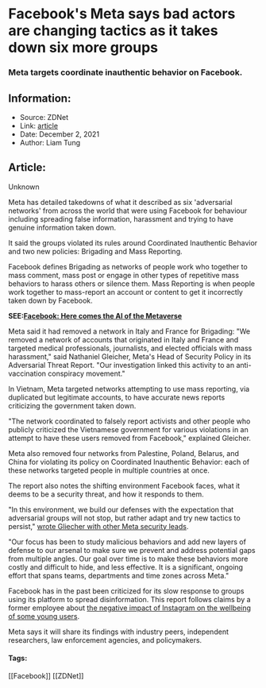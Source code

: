 # Facebook's Meta says bad actors are changing tactics as it takes down six more groups
### Meta targets coordinate inauthentic behavior on Facebook.

## Information:
+ Source: ZDNet
+ Link: [article](https://www.zdnet.com/article/facebooks-meta-says-bad-actors-are-changing-tactics-as-it-takes-down-six-more-groups/)
+ Date: December 2, 2021
+ Author: Liam Tung


## Article:
Unknown

Meta has detailed takedowns of what it described as six 'adversarial networks' from across the world that were using Facebook for behaviour including spreading false information, harassment and trying to have genuine information taken down.

It said the groups violated its rules around Coordinated Inauthentic Behavior and two new policies: Brigading and Mass Reporting.


Facebook defines Brigading as networks of people work who together to mass comment, mass post or engage in other types of repetitive mass behaviors to harass others or silence them. Mass Reporting is when people work together to mass-report an account or content to get it incorrectly taken down by Facebook.

**SEE:**[**Facebook: Here comes the AI of the Metaverse**](https://www.zdnet.com/article/facebook-here-comes-the-ai-of-the-metaverse/#link=%7B%22role%22:%22standard%22,%22href%22:%22https://www.zdnet.com/article/facebook-here-comes-the-ai-of-the-metaverse/%22,%22target%22:%22_blank%22,%22absolute%22:%22%22,%22linkText%22:%22Facebook:%20Here%20comes%20the%20AI%20of%20the%20Metaverse%22%7D)

Meta said it had removed a network in Italy and France for Brigading: "We removed a network of accounts that originated in Italy and France and targeted medical professionals, journalists, and elected officials with mass harassment," said Nathaniel Gleicher, Meta's Head of Security Policy in its Adversarial Threat Report. "Our investigation linked this activity to an anti-vaccination conspiracy movement."

In Vietnam, Meta targeted networks attempting to use mass reporting, via duplicated but legitimate accounts, to have accurate news reports criticizing the government taken down. 

"The network coordinated to falsely report activists and other people who publicly criticized the Vietnamese government for various violations in an attempt to have these users removed from Facebook," explained Gleicher. 






Meta also removed four networks from Palestine, Poland, Belarus, and China for violating its policy on Coordinated Inauthentic Behavior: each of these networks targeted people in multiple countries at once. 

The report also notes the shifting environment Facebook faces, what it deems to be a security threat, and how it responds to them.

"In this environment, we build our defenses with the expectation that adversarial groups will not stop, but rather adapt and try new tactics to persist," [wrote Gliecher with other Meta security leads](https://about.fb.com/wp-content/uploads/2021/12/Metas-Adversarial-Threat-Report.pdf). 

"Our focus has been to study malicious behaviors and add new layers of defense to our arsenal to make sure we prevent and address potential gaps from multiple angles. Our goal over time is to make these behaviors more costly and difficult to hide, and less effective. It is a significant, ongoing effort that spans teams, departments and time zones across Meta."

Facebook has in the past been criticized for its slow response to groups using its platform to spread disinformation. This report follows claims by a former employee about [the negative impact of Instagram on the wellbeing of some young users](https://www.zdnet.com/article/facebook-whistleblower-morally-bankrupt-social-giant-will-have-to-hook-kids-to-grow/).

Meta says it will share its findings with industry peers, independent researchers, law enforcement agencies, and policymakers. 





#### Tags:
[[Facebook]] [[ZDNet]]
